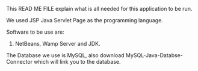 This READ ME FILE explain what is all needed for this application to be run.

We used JSP Java Servlet Page as the programming language.

Software to be use are:
1. NetBeans, Wamp Server and JDK.

The Database we use is MySQL, also download MySQL-Java-Databse-Connector which will link you to the database.
